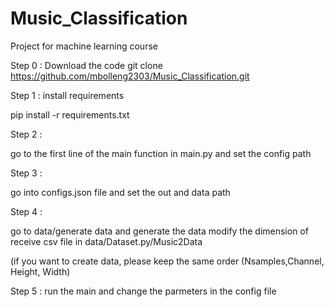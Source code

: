 # Music_Classification
Project for machine learning course


Step 0 : Download the code 
 git clone https://github.com/mbolleng2303/Music_Classification.git

Step 1 : install requirements 

pip install -r requirements.txt


Step 2 : 

go to the first line of the main function in main.py 
and set the config path 

Step 3 : 

go into configs.json file and set the out and data path 

Step 4 : 

go to data/generate data and generate the data
modify the dimension of receive csv file in data/Dataset.py/Music2Data

(if you want to create data, please keep the same order (Nsamples,Channel, Height, Width)


Step 5 : 
run the main and change the parmeters in the config file
